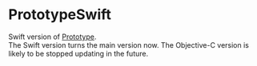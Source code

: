 # PrototypeSwift

Swift version of [Prototype](https://github.com/GeekRRK/Prototype).  
The Swift version turns the main version now. The Objective-C version is likely to be stopped updating in the future.
